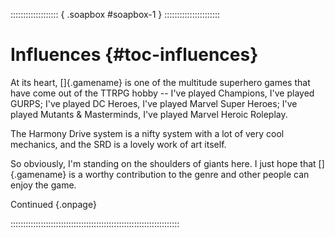 ::::::::::::::::::: { .soapbox #soapbox-1 } ::::::::::::::::::::::

# Influences {#toc-influences}

At its heart, []{.gamename} is one of the multitude superhero
games that have come out of the TTRPG hobby -- I've played
Champions, I've played GURPS; I've played DC Heroes, I've
played Marvel Super Heroes; I've played Mutants & Masterminds,
I've played Marvel Heroic Roleplay.

The Harmony Drive system is a nifty system with a lot of very
cool mechanics, and the SRD is a lovely work of art itself.

So obviously, I'm standing on the shoulders of giants here. 
I just hope that []{.gamename} is a worthy contribution to 
the genre and other people can enjoy the game.

Continued [](#soapbox-2){.onpage}

:::::::::::::::::::::::::::::::::::::::::::::::::::::::::::::::::::
